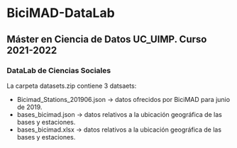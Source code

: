 # BiciMAD-DataLab
## Máster en Ciencia de Datos UC_UIMP. Curso 2021-2022
### DataLab de Ciencias Sociales

La carpeta datasets.zip contiene 3 datsaets:
* Bicimad_Stations_201906.json -> datos ofrecidos por BiciMAD para junio de 2019.
* bases_bicimad.json -> datos relativos a la ubicación geográfica de las bases y estaciones.
* bases_bicimad.xlsx -> datos relativos a la ubicación geográfica de las bases y estaciones. 



